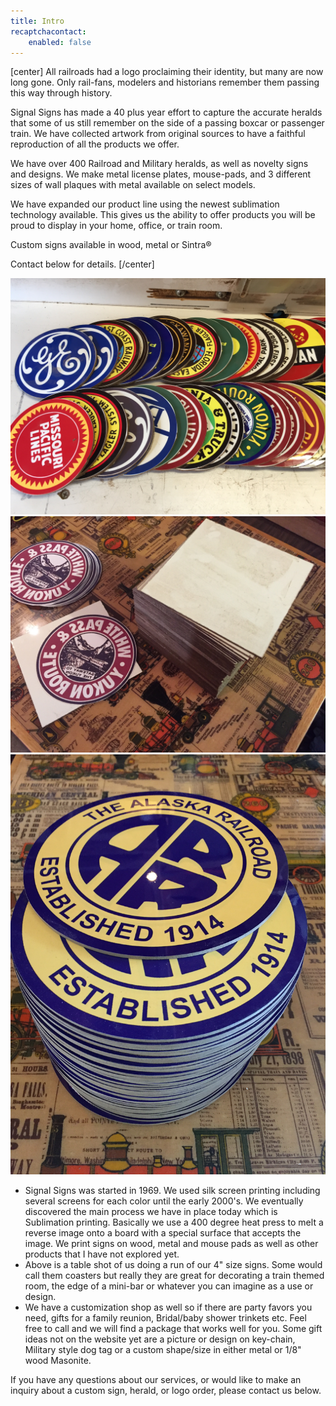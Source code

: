 ```yaml
---
title: Intro
recaptchacontact:
    enabled: false
---
```


[center]
All railroads had a logo proclaiming their identity, but many are now long gone. Only rail-fans, modelers and historians remember them passing this way through history.
 
Signal Signs has made a 40 plus year effort to capture the accurate heralds that some of us still remember on the side of a passing boxcar or passenger train. We have collected artwork from original sources to have a faithful reproduction of all the products we offer.
 
We have over 400 Railroad and Military heralds, as well as novelty signs and designs. We make metal license plates, mouse-pads, and 3 different sizes of wall plaques with metal available on select models.
 
We have expanded our product line using the newest sublimation technology available. This gives us the ability to offer products you will be proud to display in your home, office, or train room.
 
Custom signs available in wood, metal or Sintra®

Contact below for details.
[/center]

![](FullSizeRender%20%281%29.jpg) ![](FullSizeRender.jpg) ![](IMG_1660.JPG)

 
* Signal Signs was started in 1969. We used silk screen printing including several screens for each color until the early 2000's. We eventually discovered the main process we have in place today which is Sublimation printing. Basically we use a 400 degree heat press to melt a reverse image onto a board with a special surface that accepts the image. We print signs on wood, metal and mouse pads as well as other products that I have not explored yet.
* Above is a table shot of us doing a run of our 4" size signs. Some would call them coasters but really they are great for decorating a train themed room, the edge of a mini-bar or whatever you can imagine as a use or design.
* We have a customization shop as well so if there are party favors you need, gifts for a family reunion, Bridal/baby shower trinkets etc. Feel free to call and we will find a package that works well for you. Some gift ideas not on the website yet are a picture or design on key-chain, Military style dog tag or a custom shape/size in either metal or 1/8" wood Masonite.
 
 
If you have any questions about our services, or would like to make an inquiry about a custom sign, herald, or logo order, please contact us below.
